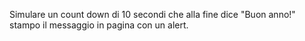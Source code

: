 Simulare un count down di 10 secondi che alla fine dice "Buon anno!"
stampo il messaggio in pagina con un alert.